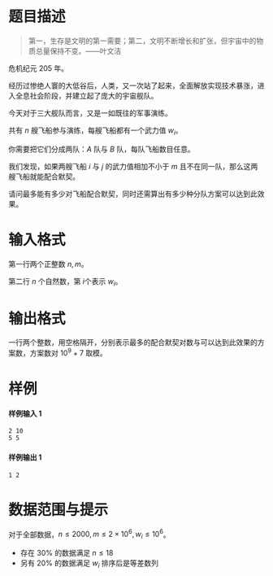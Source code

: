 
# 题目描述

> 第一，生存是文明的第一需要；第二，文明不断增长和扩张，但宇宙中的物质总量保持不变。——叶文洁

危机纪元 205 年。

经历过惨绝人寰的大低谷后，人类，又一次站了起来，全面解放实现技术暴涨，进入全息社会阶段，并建立起了庞大的宇宙舰队。

今天对于三大舰队而言，又是一如既往的军事演练。

共有 $n$ 艘飞船参与演练，每艘飞船都有一个武力值 $w_i$。

你需要把它们分成两队：$A$ 队与 $B$ 队，每队飞船数目任意。

我们发现，如果两艘飞船 $i$ 与 $j$ 的武力值相加不小于 $m$ 且不在同一队，那么这两艘飞船就能配合默契。

请问最多能有多少对飞船配合默契，同时还需算出有多少种分队方案可以达到此效果。

# 输入格式

第一行两个正整数 $n, m$。

第二行 $n$ 个自然数，第 $i$个表示 $w_i$。

# 输出格式

一行两个整数，用空格隔开，分别表示最多的配合默契对数与可以达到此效果的方案数，方案数对 $10^9 + 7$ 取模。

# 样例

#### 样例输入 1
```plain
2 10
5 5
```

#### 样例输出 1
```plain
1 2
```

# 数据范围与提示

 对于全部数据，$n \leq 2000, m \leq 2×10^6, w_i \leq 10^6$。

- 存在 $30 \%$ 的数据满足 $n \leq 18$
- 另有 $20 \%$ 的数据满足 $w_i$ 排序后是等差数列

